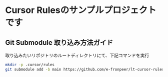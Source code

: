 # Cursor Rulesのサンプルプロジェクトです

## Git Submodule 取り込み方法ガイド

取り込みたいリポジトリのルートディレクトリにて、下記コマンドを実行

```sh
mkdir -p .cursor/rules
git submodule add -b main https://github.com/e-fronpeer/lt-cursor-rules .cursor/rules
```
